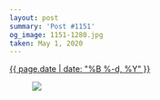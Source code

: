 ```yaml
---
layout: post
summary: 'Post #1151'
og_image: 1151-1280.jpg
taken: May 1, 2020
---
```


<div class="post">
 <time>
  <a href="/1151">
   {{ page.date | date: "%B %-d, %Y" }}
  </a>
 </time>
 <a href="/1151">
  <figure data-taken="5/1/2020">
   <img sizes="(min-width: 700px) 50vw, calc(100vw - 2rem)" src="{{ site.assets_url }}/1151-640.jpg" srcset="{{ site.assets_url }}/1151-320.jpg 320w, {{ site.assets_url }}/1151-640.jpg 640w, {{ site.assets_url }}/1151-960.jpg 960w, {{ site.assets_url }}/1151-1280.jpg 1280w"/>
  </figure>
 </a>
</div>
